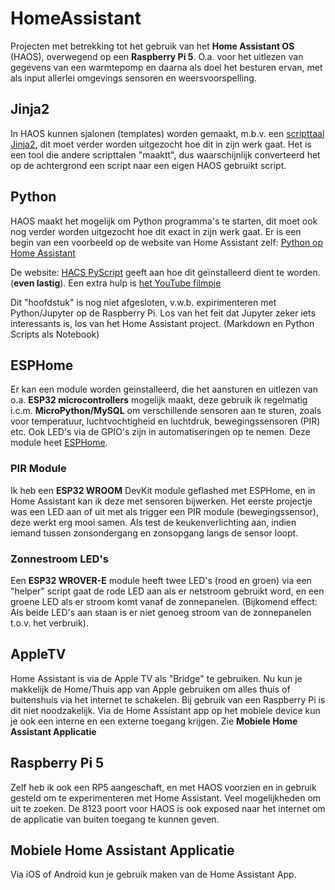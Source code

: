 # HomeAssistant
Projecten met betrekking tot het gebruik van het **Home Assistant OS** (HAOS), overwegend op een **Raspberry Pi 5**.
O.a. voor het uitlezen van gegevens van een warmtepomp en daarna als doel het besturen ervan, met
als input allerlei omgevings sensoren en weersvoorspelling.

## Jinja2
In HAOS kunnen sjalonen (templates) worden gemaakt, m.b.v. een
[scripttaal Jinja2](https://jinja.palletsprojects.com/en/latest/templates/),
dit moet verder worden uitgezocht hoe dit in zijn werk gaat.
Het is een tool die andere scripttalen "maaktt", dus waarschijnlijk converteerd
het op de achtergrond een script naar een eigen HAOS gebruikt script.

## Python
HAOS maakt het mogelijk om Python programma's te starten, dit moet ook nog verder worden uitgezocht hoe dit exact in 
zijn werk gaat. Er is een begin van een voorbeeld op de website van Home Assistant zelf:
[Python op Home Assistant](https://www.home-assistant.io/integrations/python_script/)

De website: [HACS PyScript](https://hacs-pyscript.readthedocs.io/en/latest/installation.html) geeft aan hoe dit
geïnstalleerd dient te worden. (**even lastig**).
Een extra hulp is [het YouTube filmpje](https://www.youtube.com/watch?v=Kr1rAJnVBrI)

Dit "hoofdstuk" is nog niet afgesloten, v.w.b. expirimenteren met Python/Jupyter op de Raspberry Pi. Los van het feit
dat Jupyter zeker iets interessants is, los van het Home Assistant project. (Markdown en Python Scripts als Notebook)

## ESPHome
Er kan een module worden geinstalleerd, die het aansturen en uitlezen van o.a. **ESP32 microcontrollers** mogelijk maakt, deze 
gebruik ik regelmatig i.c.m. **MicroPython/MySQL** om verschillende sensoren aan te sturen,
zoals voor temperatuur, luchtvochtigheid en luchtdruk, bewegingssensoren (PIR) etc. Ook LED's via de GPIO's zijn in
automatiseringen op te nemen. Deze module heet [ESPHome](https://www.esphome.io/).

### PIR Module
Ik heb een **ESP32 WROOM** DevKit module geflashed met ESPHome, en in Home Assistant kan ik deze met sensoren bijwerken.
Het eerste projectje was een LED aan of uit met als trigger een PIR module (bewegingssensor), deze werkt erg mooi samen.
Als test de keukenverlichting aan, indien iemand tussen zonsondergang en zonsopgang langs de sensor loopt.

### Zonnestroom LED's
Een **ESP32 WROVER-E** module heeft twee LED's (rood en groen) via een "helper" script gaat de rode LED aan als er netstroom
gebruikt word, en een groene LED als er stroom komt vanaf de zonnepanelen. (Bijkomend effect: Als beide LED's aan staan
is er niet genoeg stroom van de zonnepanelen t.o.v. het verbruik).

## AppleTV
Home Assistant is via de Apple TV als "Bridge" te gebruiken. Nu kun je makkelijk de Home/Thuis app van Apple gebruiken om alles
thuis of buitenshuis via het internet te schakelen. Bij gebruik van een Raspberry Pi is dit niet noodzakelijk. 
Via de Home Assistant app op het mobiele device kun je ook een interne en een externe toegang krijgen.
Zie **Mobiele Home Assistant Applicatie**

## Raspberry Pi 5
Zelf heb ik ook een RP5 aangeschaft, en met HAOS voorzien en in gebruik gesteld om te experimenteren met Home Assistant.
Veel mogelijkheden om uit te zoeken. De 8123 poort voor HAOS is ook exposed naar het internet om de applicatie van buiten 
toegang te kunnen geven.

## Mobiele Home Assistant Applicatie
Via iOS of Android kun je gebruik maken van de Home Assistant App.